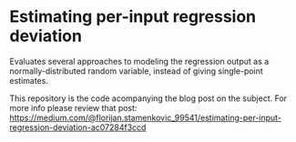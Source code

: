 # Estimating per-input regression deviation

Evaluates several approaches to modeling the regression output as a
normally-distributed random variable, instead of giving single-point estimates.

This repository is the code acompanying the blog post on the subject. For more
info please review that post:
https://medium.com/@florijan.stamenkovic_99541/estimating-per-input-regression-deviation-ac07284f3ccd
